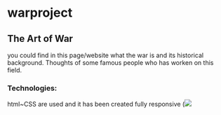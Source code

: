 # warproject
<h2>The Art of War</h2>
you could find in this page/website what the war is and its historical background. Thoughts of some famous people who has worken on this field.
<h3>Technologies:</h3>
html~CSS are used and it has been created fully responsive
(<img src="https://user-images.githubusercontent.com/129686823/230902214-59ff7362-9272-4349-bacf-90f29aeab2ce.gif")/>

